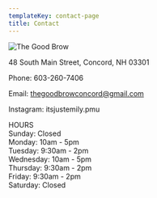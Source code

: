 ```yaml
---
templateKey: contact-page
title: Contact
---
```

![The Good Brow](/img/20191022_222733.jpg "The Good Brow")

48 South Main Street, Concord, NH 03301

Phone: 603-260-7406

Email: thegoodbrowconcord@gmail.com

Instagram: itsjustemily.pmu

HOURS\
Sunday: Closed\
Monday: 10am - 5pm\
Tuesday: 9:30am - 2pm\
Wednesday: 10am - 5pm\
Thursday: 9:30am - 2pm\
Friday: 9:30am - 2pm\
Saturday: Closed
